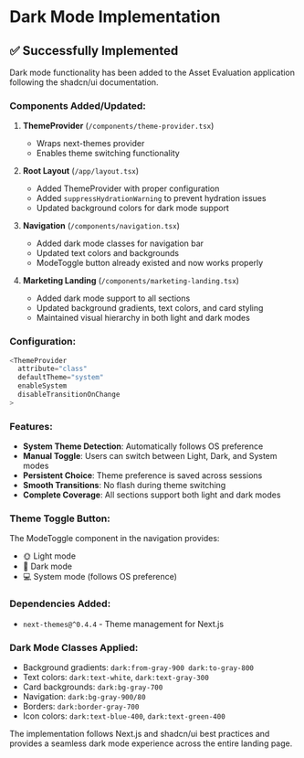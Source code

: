 # Dark Mode Implementation

## ✅ Successfully Implemented

Dark mode functionality has been added to the Asset Evaluation application following the shadcn/ui documentation.

### Components Added/Updated:

1. **ThemeProvider** (`/components/theme-provider.tsx`)
   - Wraps next-themes provider
   - Enables theme switching functionality

2. **Root Layout** (`/app/layout.tsx`)
   - Added ThemeProvider with proper configuration
   - Added `suppressHydrationWarning` to prevent hydration issues
   - Updated background colors for dark mode support

3. **Navigation** (`/components/navigation.tsx`)
   - Added dark mode classes for navigation bar
   - Updated text colors and backgrounds
   - ModeToggle button already existed and now works properly

4. **Marketing Landing** (`/components/marketing-landing.tsx`)
   - Added dark mode support to all sections
   - Updated background gradients, text colors, and card styling
   - Maintained visual hierarchy in both light and dark modes

### Configuration:

```typescript
<ThemeProvider
  attribute="class"
  defaultTheme="system"
  enableSystem
  disableTransitionOnChange
>
```

### Features:

- **System Theme Detection**: Automatically follows OS preference
- **Manual Toggle**: Users can switch between Light, Dark, and System modes
- **Persistent Choice**: Theme preference is saved across sessions
- **Smooth Transitions**: No flash during theme switching
- **Complete Coverage**: All sections support both light and dark modes

### Theme Toggle Button:

The ModeToggle component in the navigation provides:
- 🌞 Light mode
- 🌙 Dark mode  
- 💻 System mode (follows OS preference)

### Dependencies Added:

- `next-themes@^0.4.4` - Theme management for Next.js

### Dark Mode Classes Applied:

- Background gradients: `dark:from-gray-900 dark:to-gray-800`
- Text colors: `dark:text-white`, `dark:text-gray-300`
- Card backgrounds: `dark:bg-gray-700`
- Navigation: `dark:bg-gray-900/80`
- Borders: `dark:border-gray-700`
- Icon colors: `dark:text-blue-400`, `dark:text-green-400`

The implementation follows Next.js and shadcn/ui best practices and provides a seamless dark mode experience across the entire landing page.
